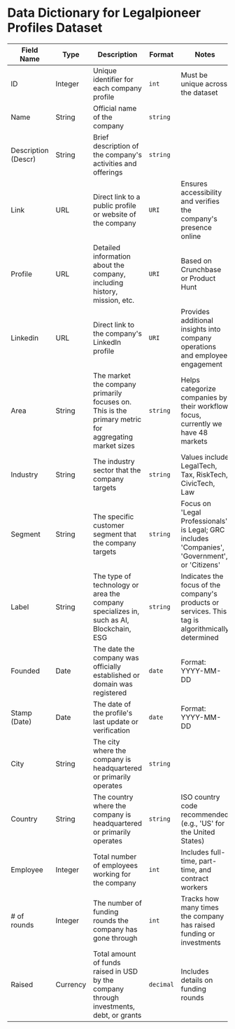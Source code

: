 # Data Dictionary for Legalpioneer Profiles Dataset

| Field Name         | Type      | Description                                                                                       | Format          | Notes                                                                                   |
|--------------------|-----------|---------------------------------------------------------------------------------------------------|-----------------|-----------------------------------------------------------------------------------------|
| ID                 | Integer   | Unique identifier for each company profile                                                         | `int`           | Must be unique across the dataset                                                       |
| Name               | String    | Official name of the company                                                                       | `string`        |                                                                                         |
| Description (Descr) | String    | Brief description of the company's activities and offerings                                        | `string`        |                                                                                         |
| Link               | URL       | Direct link to a public profile or website of the company                                          | `URI`           | Ensures accessibility and verifies the company's presence online                         |
| Profile            | URL       | Detailed information about the company, including history, mission, etc.                           | `URI`           | Based on Crunchbase or Product Hunt                                                     |
| Linkedin           | URL       | Direct link to the company's LinkedIn profile                                                      | `URI`           | Provides additional insights into company operations and employee engagement             |
| Area               | String    | The market the company primarily focuses on. This is the primary metric for aggregating market sizes | `string`        | Helps categorize companies by their workflow focus, currently we have 48 markets         |
| Industry           | String    | The industry sector that the company targets                                                       | `string`        | Values include LegalTech, Tax, RiskTech, CivicTech, Law                                  |
| Segment            | String    | The specific customer segment that the company targets                                             | `string`        | Focus on 'Legal Professionals' is Legal; GRC includes 'Companies', 'Government', or 'Citizens' |
| Label              | String    | The type of technology or area the company specializes in, such as AI, Blockchain, ESG             | `string`        | Indicates the focus of the company's products or services. This tag is algorithmically determined |
| Founded            | Date      | The date the company was officially established or domain was registered                           | `date`          | Format: YYYY-MM-DD                                                                      |
| Stamp (Date)       | Date      | The date of the profile's last update or verification                                              | `date`          | Format: YYYY-MM-DD                                                                      |
| City               | String    | The city where the company is headquartered or primarily operates                                  | `string`        |                                                                                         |
| Country            | String    | The country where the company is headquartered or primarily operates                               | `string`        | ISO country code recommended (e.g., 'US' for the United States)                         |
| Employee           | Integer   | Total number of employees working for the company                                                  | `int`           | Includes full-time, part-time, and contract workers                                      |
| # of rounds        | Integer   | The number of funding rounds the company has gone through                                          | `int`           | Tracks how many times the company has raised funding or investments                      |
| Raised             | Currency  | Total amount of funds raised in USD by the company through investments, debt, or grants            | `decimal`       | Includes details on funding rounds                                                      |

